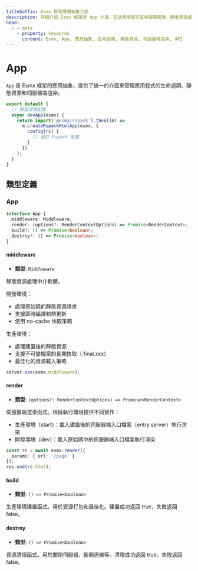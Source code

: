 ```yaml
---
titleSuffix: Esmx 框架應用抽象介面
description: 詳細介紹 Esmx 框架的 App 介面，包括應用程式生命週期管理、靜態資源處理和伺服器端渲染功能，幫助開發者理解和使用應用核心功能。
head:
  - - meta
    - property: keywords
      content: Esmx, App, 應用抽象, 生命週期, 靜態資源, 伺服器端渲染, API
---
```


# App

`App` 是 Esmx 框架的應用抽象，提供了統一的介面來管理應用程式的生命週期、靜態資源和伺服器端渲染。

```ts title="entry.node.ts"
export default {
  // 開發環境配置
  async devApp(esmx) {
    return import('@esmx/rspack').then((m) =>
      m.createRspackHtmlApp(esmx, {
        config(rc) {
          // 自訂 Rspack 配置
        }
      })
    );
  }
}
```

## 類型定義
### App

```ts
interface App {
  middleware: Middleware;
  render: (options?: RenderContextOptions) => Promise<RenderContext>;
  build?: () => Promise<boolean>;
  destroy?: () => Promise<boolean>;
}
```

#### middleware

- **類型**: `Middleware`

靜態資源處理中介軟體。

開發環境：
- 處理原始碼的靜態資源請求
- 支援即時編譯和熱更新
- 使用 no-cache 快取策略

生產環境：
- 處理建置後的靜態資源
- 支援不可變檔案的長期快取（.final.xxx）
- 最佳化的資源載入策略

```ts
server.use(esmx.middleware);
```

#### render

- **類型**: `(options?: RenderContextOptions) => Promise<RenderContext>`

伺服器端渲染函式。根據執行環境提供不同實作：
- 生產環境（start）：載入建置後的伺服器端入口檔案（entry.server）執行渲染
- 開發環境（dev）：載入原始碼中的伺服器端入口檔案執行渲染

```ts
const rc = await esmx.render({
  params: { url: '/page' }
});
res.end(rc.html);
```

#### build

- **類型**: `() => Promise<boolean>`

生產環境建置函式。用於資源打包和最佳化。建置成功返回 true，失敗返回 false。

#### destroy

- **類型**: `() => Promise<boolean>`

資源清理函式。用於關閉伺服器、斷開連線等。清理成功返回 true，失敗返回 false。